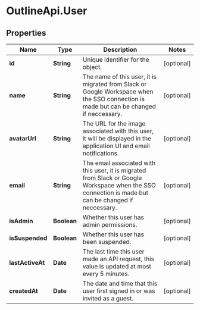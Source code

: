 # OutlineApi.User

## Properties
Name | Type | Description | Notes
------------ | ------------- | ------------- | -------------
**id** | **String** | Unique identifier for the object. | [optional] 
**name** | **String** | The name of this user, it is migrated from Slack or Google Workspace when the SSO connection is made but can be changed if neccessary. | [optional] 
**avatarUrl** | **String** | The URL for the image associated with this user, it will be displayed in the application UI and email notifications. | [optional] 
**email** | **String** | The email associated with this user, it is migrated from Slack or Google Workspace when the SSO connection is made but can be changed if neccessary. | [optional] 
**isAdmin** | **Boolean** | Whether this user has admin permissions. | [optional] 
**isSuspended** | **Boolean** | Whether this user has been suspended. | [optional] 
**lastActiveAt** | **Date** | The last time this user made an API request, this value is updated at most every 5 minutes. | [optional] 
**createdAt** | **Date** | The date and time that this user first signed in or was invited as a guest. | [optional] 
